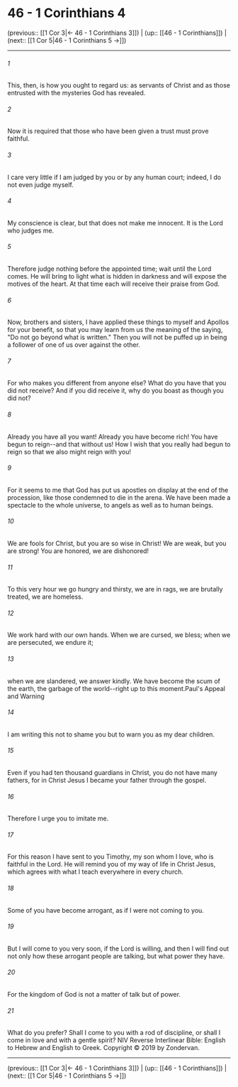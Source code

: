 # 46 - 1 Corinthians 4

(previous:: [[1 Cor 3|← 46 - 1 Corinthians 3]]) | (up:: [[46 - 1 Corinthians]]) | (next:: [[1 Cor 5|46 - 1 Corinthians 5 →]])

***


###### 1 
This, then, is how you ought to regard us: as servants of Christ and as those entrusted with the mysteries God has revealed. 

###### 2 
Now it is required that those who have been given a trust must prove faithful. 

###### 3 
I care very little if I am judged by you or by any human court; indeed, I do not even judge myself. 

###### 4 
My conscience is clear, but that does not make me innocent. It is the Lord who judges me. 

###### 5 
Therefore judge nothing before the appointed time; wait until the Lord comes. He will bring to light what is hidden in darkness and will expose the motives of the heart. At that time each will receive their praise from God. 

###### 6 
Now, brothers and sisters, I have applied these things to myself and Apollos for your benefit, so that you may learn from us the meaning of the saying, "Do not go beyond what is written." Then you will not be puffed up in being a follower of one of us over against the other. 

###### 7 
For who makes you different from anyone else? What do you have that you did not receive? And if you did receive it, why do you boast as though you did not? 

###### 8 
Already you have all you want! Already you have become rich! You have begun to reign--and that without us! How I wish that you really had begun to reign so that we also might reign with you! 

###### 9 
For it seems to me that God has put us apostles on display at the end of the procession, like those condemned to die in the arena. We have been made a spectacle to the whole universe, to angels as well as to human beings. 

###### 10 
We are fools for Christ, but you are so wise in Christ! We are weak, but you are strong! You are honored, we are dishonored! 

###### 11 
To this very hour we go hungry and thirsty, we are in rags, we are brutally treated, we are homeless. 

###### 12 
We work hard with our own hands. When we are cursed, we bless; when we are persecuted, we endure it; 

###### 13 
when we are slandered, we answer kindly. We have become the scum of the earth, the garbage of the world--right up to this moment.Paul's Appeal and Warning 

###### 14 
I am writing this not to shame you but to warn you as my dear children. 

###### 15 
Even if you had ten thousand guardians in Christ, you do not have many fathers, for in Christ Jesus I became your father through the gospel. 

###### 16 
Therefore I urge you to imitate me. 

###### 17 
For this reason I have sent to you Timothy, my son whom I love, who is faithful in the Lord. He will remind you of my way of life in Christ Jesus, which agrees with what I teach everywhere in every church. 

###### 18 
Some of you have become arrogant, as if I were not coming to you. 

###### 19 
But I will come to you very soon, if the Lord is willing, and then I will find out not only how these arrogant people are talking, but what power they have. 

###### 20 
For the kingdom of God is not a matter of talk but of power. 

###### 21 
What do you prefer? Shall I come to you with a rod of discipline, or shall I come in love and with a gentle spirit? NIV Reverse Interlinear Bible: English to Hebrew and English to Greek. Copyright © 2019 by Zondervan.

***

(previous:: [[1 Cor 3|← 46 - 1 Corinthians 3]]) | (up:: [[46 - 1 Corinthians]]) | (next:: [[1 Cor 5|46 - 1 Corinthians 5 →]])
